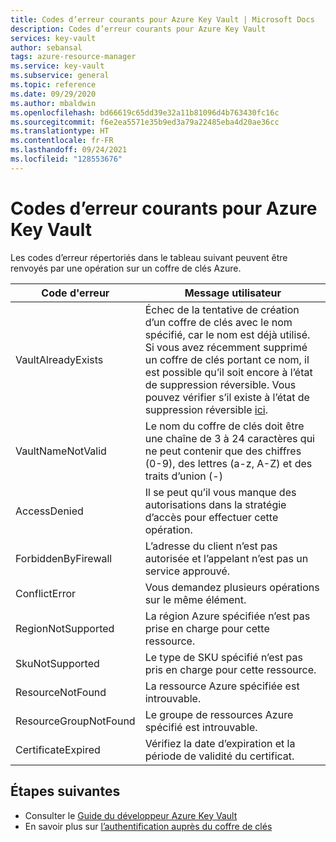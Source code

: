 ```yaml
---
title: Codes d’erreur courants pour Azure Key Vault | Microsoft Docs
description: Codes d’erreur courants pour Azure Key Vault
services: key-vault
author: sebansal
tags: azure-resource-manager
ms.service: key-vault
ms.subservice: general
ms.topic: reference
ms.date: 09/29/2020
ms.author: mbaldwin
ms.openlocfilehash: bd66619c65dd39e32a11b81096d4b763430fc16c
ms.sourcegitcommit: f6e2ea5571e35b9ed3a79a22485eba4d20ae36cc
ms.translationtype: HT
ms.contentlocale: fr-FR
ms.lasthandoff: 09/24/2021
ms.locfileid: "128553676"
---
```

# <a name="common-error-codes-for-azure-key-vault"></a>Codes d’erreur courants pour Azure Key Vault

Les codes d’erreur répertoriés dans le tableau suivant peuvent être renvoyés par une opération sur un coffre de clés Azure.

| Code d'erreur | Message utilisateur |
|--|--|
| VaultAlreadyExists |  Échec de la tentative de création d’un coffre de clés avec le nom spécifié, car le nom est déjà utilisé. Si vous avez récemment supprimé un coffre de clés portant ce nom, il est possible qu’il soit encore à l’état de suppression réversible. Vous pouvez vérifier s’il existe à l’état de suppression réversible [ici](./key-vault-recovery.md?tabs=azure-portal#list-recover-or-purge-a-soft-deleted-key-vault). |
| VaultNameNotValid |  Le nom du coffre de clés doit être une chaîne de 3 à 24 caractères qui ne peut contenir que des chiffres (0-9), des lettres (a-z, A-Z) et des traits d’union (-) |
| AccessDenied |  Il se peut qu’il vous manque des autorisations dans la stratégie d’accès pour effectuer cette opération. |
| ForbiddenByFirewall |  L’adresse du client n’est pas autorisée et l’appelant n’est pas un service approuvé. |
| ConflictError |  Vous demandez plusieurs opérations sur le même élément.  |
| RegionNotSupported |  La région Azure spécifiée n’est pas prise en charge pour cette ressource. |
| SkuNotSupported |  Le type de SKU spécifié n’est pas pris en charge pour cette ressource. |
| ResourceNotFound |  La ressource Azure spécifiée est introuvable. |
| ResourceGroupNotFound | Le groupe de ressources Azure spécifié est introuvable. |
| CertificateExpired |  Vérifiez la date d’expiration et la période de validité du certificat. |


## <a name="next-steps"></a>Étapes suivantes

- Consulter le [Guide du développeur Azure Key Vault](developers-guide.md)
- En savoir plus sur [l’authentification auprès du coffre de clés](authentication.md)
